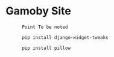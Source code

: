 # Gamoby Site

          Point To be noted

          pip install django-widget-tweaks

          pip install pillow 

